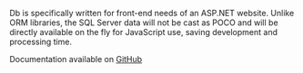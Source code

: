 Db is specifically written for front-end needs of an ASP.NET website. Unlike ORM libraries, the SQL Server data will not be cast as POCO and will be directly available on the fly for JavaScript use, saving development and processing time.

Documentation available on [GitHub](https://github.com/pellk/Db/blob/main/readme.md)